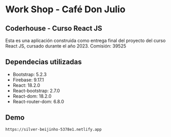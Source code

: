 # Work Shop - Café Don Julio
## Coderhouse - Curso React JS

Esta es una aplicación construida como entrega final del proyecto del curso React JS, cursado durante el año 2023. Comisión: 39525


## Dependecias utilizadas

- Bootstrap: 5.2.3
- Firebase: 9.17.1
- React: 18.2.0
- React-bootstrap: 2.7.0
- React-dom: 18.2.0
- React-router-dom: 6.8.0

## Demo

```sh
https://silver-beijinho-5378e1.netlify.app
```
